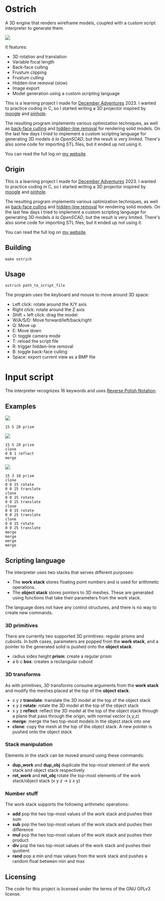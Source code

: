 # Ostrich

A 3D engine that renders wireframe models, coupled with a custom script interpreter to generate them. 

![](image.jpg)

It features:

- 3D rotation and translation
- Variable focal length
- Back-face culling
- Frustum clipping
- Frustum culling
- Hidden-line removal (slow)
- Image export
- Model generation using a custom scripting language

This is a learning project I made for [December Adventures](https://eli.li/december-adventure) 2023. I wanted to practice coding in C, so I started writing a 3D projector inspired by [moogle](https://wiki.xxiivv.com/site/moogle.html) and [pinhole](https://git.sr.ht/~bellinitte/pinhole).

The resulting program implements various optimization techniques, as well as [back-face culling](https://en.wikipedia.org/wiki/Back-face_culling) and [hidden-line removal](https://en.wikipedia.org/wiki/Hidden-line_removal) for rendering solid models. On the last few days I tried to implement a custom scripting language for generating 3D models *à la OpenSCAD*, but the result is very limited. There's also some code for importing STL files, but it ended up not using it.

You can read the full log on [my website](https://ghettobastler.com/december_adventure_2023.html).

## Origin

This is a learning project I made for [December Adventures](https://eli.li/december-adventure) 2023. I wanted to practice coding in C, so I started writing a 3D projector inspired by [moogle](https://wiki.xxiivv.com/site/moogle.html) and [pinhole](https://git.sr.ht/~bellinitte/pinhole).

The resulting program implements various optimization techniques, as well as [back-face culling](https://en.wikipedia.org/wiki/Back-face_culling) and [hidden-line removal](https://en.wikipedia.org/wiki/Hidden-line_removal) for rendering solid models. On the last few days I tried to implement a custom scripting language for generating 3D models *à la OpenSCAD*, but the result is very limited. There's also some code for importing STL files, but it ended up not using it.

You can read the full log on [my website](https://ghettobastler.com/december_adventure_2023.html).

## Building

```
make ostrich
```

## Usage

```
ostrich path_to_script_file
```

The program uses the keyboard and mouse to move around 3D space:

- Left click: rotate around the X/Y axis
- Right click: rotate around the Z axis
- Shift + left click: drag the model
- W/A/S/D: Move forward/left/back/right
- Q: Move up
- E: Move down
- O: toggle camera mode
- T: reload the script file
- R: trigger hidden-line removal
- B: toggle back-face culling
- Space: export current view as a BMP file

# Input script

The interpreter recognizes 16 keywords and uses [Reverse Polish Notation](https://en.wikipedia.org/wiki/Reverse_Polish_notation).

## Examples

![](script_1.jpg)
```
15 5 20 prism
```

![](script_2.jpg)
```
15 5 20 prism
clone
0 0 1 reflect
merge
```

![](script_3.jpg)
```
15 3 10 prism
clone
0 0 15 rotate
0 0 25 translate
clone
0 0 15 rotate
0 0 25 translate
clone
0 0 15 rotate
0 0 25 translate
clone
0 0 15 rotate
0 0 25 translate
merge
merge
merge
merge
```

## Scripting language

The interpreter uses two stacks that serves different purposes:

- The **work stack** stores floating point numbers and is used for arithmetic operations.
- The **object stack** stores pointers to 3D meshes. These are generated using functions that take their parameters from the work stack.

The language does not have any control structures, and there is no way to create new commands.

### 3D primitives

There are currently two supported 3D primitives: regular prisms and cuboids. In both cases, parameters are popped from the **work stack**, and a pointer to the generated solid is pushed onto the **object stack**.

- radius sides height **prism**: create a regular prism
- a b c **box**: creates a rectangular cuboid

### 3D transforms

As with primitives, 3D transforms consume arguments from the **work stack** and modify the meshes placed at the top of the **object stack**.

- x y z **translate**: translate the 3D model at the top of the object stack
- x y z **rotate**: rotate the 3D model at the top of the object stack
- x y z **reflect**: reflect the 3D model at the top of the object stack through a plane that pass through the origin, with normal vector (x,y,z)
- **merge**: merge the two top-most models in the object stack into one
- **clone**: copy the mesh at the top of the object stack. A new pointer is pushed onto the object stack

### Stack manipulation

Elements in the stack can be moved around using these commands:

- **dup_work** and **dup_obj** duplicate the top-most element of the work stack and object stack respectively
- **rot_work** and **rot_obj** rotate the top-most elements of the work stack/object stack (x y z -> z x y)

### Number stuff

The work stack supports the following arithmetic operations:

- **add** pop the two top-most values of the work stack and pushes their sum
- **sub** pop the two top-most values of the work stack and pushes their difference
- **mul** pop the two top-most values of the work stack and pushes their product
- **div** pop the two top-most values of the work stack and pushes their quotient
- **rand** pop a min and max values from the work stack and pushes a random float between min and max

## Licensing

The code for this project is licensed under the terms of the GNU GPLv3 license.
